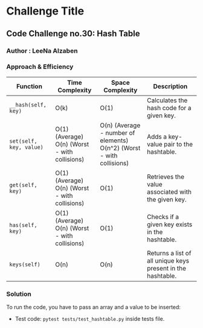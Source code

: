 # Challenge Title

## **Code Challenge no.30: Hash Table**

### Author : LeeNa Alzaben 

### Approach & Efficiency

| Function        | Time Complexity                  | Space Complexity      | Description                                                      |
|-----------------|----------------------------------|-----------------------|------------------------------------------------------------------|
| `__hash(self, key)` | O(k)                             | O(1)                  | Calculates the hash code for a given key.                         |
| `set(self, key, value)` | O(1) (Average)<br>O(n) (Worst - with collisions) | O(n) (Average - number of elements)<br>O(n^2) (Worst - with collisions) | Adds a key-value pair to the hashtable.                           |
| `get(self, key)` | O(1) (Average)<br>O(n) (Worst - with collisions) | O(1)                  | Retrieves the value associated with the given key.               |
| `has(self, key)` | O(1) (Average)<br>O(n) (Worst - with collisions) | O(1)                  | Checks if a given key exists in the hashtable.                   |
| `keys(self)`    | O(n)                             | O(n)                  | Returns a list of all unique keys present in the hashtable.      |



### Solution

To run the code, you have to pass an array and a value to be inserted:

- Test code: `pytest tests/test_hashtable.py` inside tests file.
